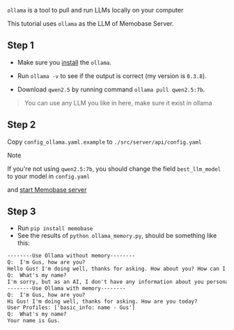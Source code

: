 `ollama` is a tool to pull and run LLMs locally on your computer

This tutorial uses `ollama` as the LLM of Memobase Server.



## Step 1

- Make sure you [install](https://ollama.com/download) the `ollama`. 

- Run `ollama -v` to see if the output is correct (my version is `0.3.8`).
- Download `qwen2.5` by running command `ollama pull qwen2.5:7b`.

> You can use any LLM you like in here, make sure it exist in ollama

## Step 2

Copy  `config_ollama.yaml.example` to `./src/server/api/config.yaml`

> [!NOTE]
>
> If you're not using `qwen2.5:7b`, you should change the field `best_llm_model` to your model in `config.yaml`

and [start Memobase server](../../../src/server/readme.md)

## Step 3

- Run `pip install memobase`
- See the results of `python ollama_memory.py`, should be something like this:

```txt
--------Use Ollama without memory--------
Q:  I'm Gus, how are you?
Hello Gus! I'm doing well, thanks for asking. How about you? How can I assist you today?
Q:  What's my name?
I'm sorry, but as an AI, I don't have any information about you personally unless you tell me your name. My main function is to assist with information and tasks, so feel free to share your name if you'd like me to address you by it!
--------Use Ollama with memory--------
Q:  I'm Gus, how are you?
Hi Gus! I'm doing well, thanks for asking. How are you today?
User Profiles: ['basic_info: name - Gus']
Q:  What's my name?
Your name is Gus.
```

